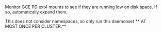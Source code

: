 Monitor GCE PD ext4 mounts to see if they are running low
on disk space.  If so, automatically expand them.

This does not consider namespaces, so only run this daemonset
   ** AT MOST ONCE PER CLUSTER.**
